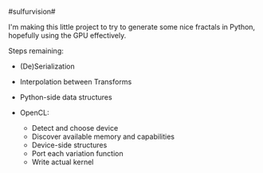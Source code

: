 #sulfurvision#

I'm making this little project to try to generate some nice fractals in Python, hopefully using the GPU effectively.

Steps remaining:

- (De)Serialization
- Interpolation between Transforms
- Python-side data structures
- OpenCL:

  - Detect and choose device
  - Discover available memory and capabilities
  - Device-side structures
  - Port each variation function
  - Write actual kernel
